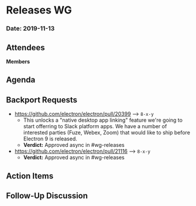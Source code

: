 # Releases WG

### Date: 2019-11-13

## Attendees

**Members**

## Agenda

## Backport Requests

* https://github.com/electron/electron/pull/20399 --> `8-x-y`
    * This unlocks a "native desktop app linking" feature we're going to start offerring to Slack platform apps. We have a number of interested parties (Fuze, Webex, Zoom) that would like to ship before Electron 9 is released.
    * **Verdict:** Approved async in #wg-releases
* https://github.com/electron/electron/pull/21116 --> `8-x-y`
    * **Verdict:** Approved async in #wg-releases

## Action Items

## Follow-Up Discussion

